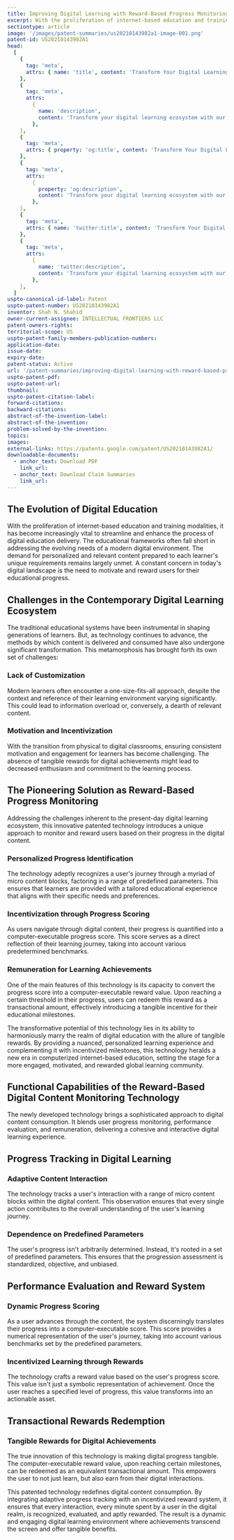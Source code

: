 ```yaml
---
title: Improving Digital Learning with Reward-Based Progress Monitoring
excerpt: With the proliferation of internet-based education and training modalities, it has become increasingly vital to streamline and enhance the process of digital education delivery.
sectiontype: article
image: '/images/patent-summaries/us20210143982a1-image-001.png'
patent-id: US20210143982A1
head:
  [
    {
      tag: 'meta',
      attrs: { name: 'title', content: 'Transform Your Digital Learning Ecosystem | IntellectualFrontiers' },
    },
    {
      tag: 'meta',
      attrs:
        {
          name: 'description',
          content: 'Transform your digital learning ecosystem with our pioneering approach, focusing on personalization and rewarding progress.',
        },
    },
    {
      tag: 'meta',
      attrs: { property: 'og:title', content: 'Transform Your Digital Learning Ecosystem | IntellectualFrontiers' },
    },
    {
      tag: 'meta',
      attrs:
        {
          property: 'og:description',
          content: 'Transform your digital learning ecosystem with our pioneering approach, focusing on personalization and rewarding progress..',
        },
    },
    {
      tag: 'meta',
      attrs: { name: 'twitter:title', content: 'Transform Your Digital Learning Ecosystem | IntellectualFrontiers' },
    },
    {
      tag: 'meta',
      attrs:
        {
          name: 'twitter:description',
          content: 'Transform your digital learning ecosystem with our pioneering approach, focusing on personalization and rewarding progress..',
        },
    },
  ]
uspto-canonical-id-label: Patent
uspto-patent-number: US20210143982A1
inventor: Shah N. Shahid
owner-current-assignee: INTELLECTUAL FRONTIERS LLC
patent-owners-rights:
territorial-scope: US
uspto-patent-family-members-publication-numbers:
application-date:
issue-date:
expiry-date:
patent-status: Active
url: '/patent-summaries/improving-digital-learning-with-reward-based-progress-monitoring'
uspto-patent-pdf:
uspto-patent-url:
thumbnail:
uspto-patent-citation-label:
forward-citations:
backward-citations:
abstract-of-the-invention-label:
abstract-of-the-invention:
problem-solved-by-the-invention:
topics:
images:
external-links: https://patents.google.com/patent/US20210143982A1/
downloadable-documents:
  - anchor_text: Download PDF
    link_url:
  - anchor_text: Download Claim Summaries
    link_url:
---
```


## The Evolution of Digital Education

With the proliferation of internet-based education and training modalities, it has become increasingly vital to streamline and enhance the process of digital education delivery. The educational frameworks often fall short in addressing the evolving needs of a modern digital environment. The demand for personalized and relevant content prepared to each learner's unique requirements remains largely unmet. A constant concern in today's digital landscape is the need to motivate and reward users for their educational progress.

## Challenges in the Contemporary Digital Learning Ecosystem

The traditional educational systems have been instrumental in shaping generations of learners. But, as technology continues to advance, the methods by which content is delivered and consumed have also undergone significant transformation. This metamorphosis has brought forth its own set of challenges:

### Lack of Customization

Modern learners often encounter a one-size-fits-all approach, despite the context and reference of their learning environment varying significantly. This could lead to information overload or, conversely, a dearth of relevant content.

### Motivation and Incentivization

With the transition from physical to digital classrooms, ensuring consistent motivation and engagement for learners has become challenging. The absence of tangible rewards for digital achievements might lead to decreased enthusiasm and commitment to the learning process.

## The Pioneering Solution as Reward-Based Progress Monitoring

Addressing the challenges inherent to the present-day digital learning ecosystem, this innovative patented technology introduces a unique approach to monitor and reward users based on their progress in the digital content.

### Personalized Progress Identification

The technology adeptly recognizes a user's journey through a myriad of micro content blocks, factoring in a range of predefined parameters. This ensures that learners are provided with a tailored educational experience that aligns with their specific needs and preferences.

### Incentivization through Progress Scoring

As users navigate through digital content, their progress is quantified into a computer-executable progress score. This score serves as a direct reflection of their learning journey, taking into account various predetermined benchmarks.

### Remuneration for Learning Achievements

One of the main features of this technology is its capacity to convert the progress score into a computer-executable reward value. Upon reaching a certain threshold in their progress, users can redeem this reward as a transactional amount, effectively introducing a tangible incentive for their educational milestones.

The transformative potential of this technology lies in its ability to harmoniously marry the realm of digital education with the allure of tangible rewards. By providing a nuanced, personalized learning experience and complementing it with incentivized milestones, this technology heralds a new era in computerized internet-based education, setting the stage for a more engaged, motivated, and rewarded global learning community.

## Functional Capabilities of the Reward-Based Digital Content Monitoring Technology

The newly developed technology brings a sophisticated approach to digital content consumption. It blends user progress monitoring, performance evaluation, and remuneration, delivering a cohesive and interactive digital learning experience.

## Progress Tracking in Digital Learning

### Adaptive Content Interaction

The technology tracks a user's interaction with a range of micro content blocks within the digital content. This observation ensures that every single action contributes to the overall understanding of the user's learning journey.

### Dependence on Predefined Parameters

The user's progress isn't arbitrarily determined. Instead, it's rooted in a set of predefined parameters. This ensures that the progression assessment is standardized, objective, and unbiased.

## Performance Evaluation and Reward System

### Dynamic Progress Scoring

As a user advances through the content, the system discerningly translates their progress into a computer-executable score. This score provides a numerical representation of the user's journey, taking into account various benchmarks set by the predefined parameters.

### Incentivized Learning through Rewards

The technology crafts a reward value based on the user's progress score. This value isn't just a symbolic representation of achievement. Once the user reaches a specified level of progress, this value transforms into an actionable asset.

## Transactional Rewards Redemption

### Tangible Rewards for Digital Achievements

The true innovation of this technology is making digital progress tangible. The computer-executable reward value, upon reaching certain milestones, can be redeemed as an equivalent transactional amount. This empowers the user to not just learn, but also earn from their digital interactions.

This patented technology redefines digital content consumption. By integrating adaptive progress tracking with an incentivized reward system, it ensures that every interaction, every minute spent by a user in the digital realm, is recognized, evaluated, and aptly rewarded. The result is a dynamic and engaging digital learning environment where achievements transcend the screen and offer tangible benefits.
